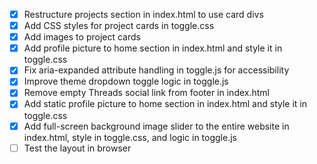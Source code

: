 - [x] Restructure projects section in index.html to use card divs
- [x] Add CSS styles for project cards in toggle.css
- [x] Add images to project cards
- [x] Add profile picture to home section in index.html and style it in toggle.css
- [x] Fix aria-expanded attribute handling in toggle.js for accessibility
- [x] Improve theme dropdown toggle logic in toggle.js
- [x] Remove empty Threads social link from footer in index.html
- [x] Add static profile picture to home section in index.html and style it in toggle.css
- [x] Add full-screen background image slider to the entire website in index.html, style in toggle.css, and logic in toggle.js
- [ ] Test the layout in browser
